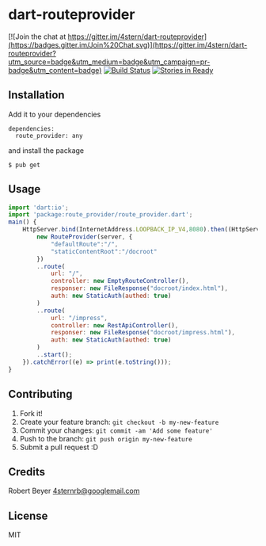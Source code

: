 # dart-routeprovider

[![Join the chat at https://gitter.im/4stern/dart-routeprovider](https://badges.gitter.im/Join%20Chat.svg)](https://gitter.im/4stern/dart-routeprovider?utm_source=badge&utm_medium=badge&utm_campaign=pr-badge&utm_content=badge) [![Build Status](https://drone.io/github.com/4stern/dart-routeprovider/status.png)](https://drone.io/github.com/4stern/dart-routeprovider/latest) [![Stories in Ready](https://badge.waffle.io/4stern/dart-routeprovider.png?label=ready&title=Ready)](https://waffle.io/4stern/dart-routeprovider)

## Installation

Add it to your dependencies
```
dependencies:
  route_provider: any
```

and install the package
```
$ pub get
```

## Usage
```javascript
import 'dart:io';
import 'package:route_provider/route_provider.dart';
main() {
    HttpServer.bind(InternetAddress.LOOPBACK_IP_V4,8080).then((HttpServer server){
        new RouteProvider(server, {
            "defaultRoute":"/",
            "staticContentRoot":"/docroot"
        })
        ..route(
            url: "/",
            controller: new EmptyRouteController(),
            responser: new FileResponse("docroot/index.html"),
            auth: new StaticAuth(authed: true)
        )
        ..route(
            url: "/impress",
            controller: new RestApiController(),
            responser: new FileResponse("docroot/impress.html"),
            auth: new StaticAuth(authed: true)
        )
        ..start();
    }).catchError((e) => print(e.toString()));
}
```

## Contributing

1. Fork it!
2. Create your feature branch: `git checkout -b my-new-feature`
3. Commit your changes: `git commit -am 'Add some feature'`
4. Push to the branch: `git push origin my-new-feature`
5. Submit a pull request :D

## Credits

Robert Beyer <4sternrb@googlemail.com>

## License

MIT
